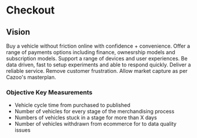 # Checkout

## Vision

Buy a vehicle without friction online with confidence + convenience. Offer a range of payments options including finance, ownesrship models and subscription models.
Support a range of devices and user experiences.
Be data driven, fast to setup experiments and able to respond quickly.
Deliver a reliable service.
Remove customer frustration.
Allow market capture as per Cazoo's masterplan.

### Objective Key Measurements

* Vehicle cycle time from purchased to published
* Number of vehicles for every stage of the merchandising process
* Numbers of vehicles stuck in a stage for more than X days
* Number of vehicles withdrawn from ecommerce for to data quality issues
